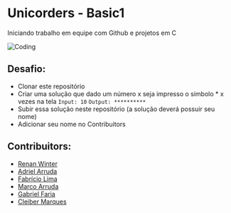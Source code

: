 
# Unicorders - Basic1

Iniciando trabalho em equipe com Github e projetos em C

![Coding](https://media.giphy.com/media/13UZisxBxkjPwI/giphy.gif)

## Desafio:
- Clonar este repositório
- Criar uma solução que dado um número x seja impresso o simbolo * x vezes na tela
	`Input: 10`
	`Output: **********`
- Subir essa solução neste repositório (a solução deverá possuir seu nome)
- Adicionar seu nome no Contribuitors

## Contribuitors:

* [Renan Winter](https://www.github.com/rwspatin)
* [Adriel Arruda](https://github.com/Adriel-Arruda)
* [Fabrício Lima](https://www.github.com/Fabriciooml)
* [Marco Arruda](https://www.github.com/MarcoAAArruda)
* [Gabriel Faria](https://github.com/Fariagabs)
* [Cleiber Marques](https://github.com/cleibermarques)
